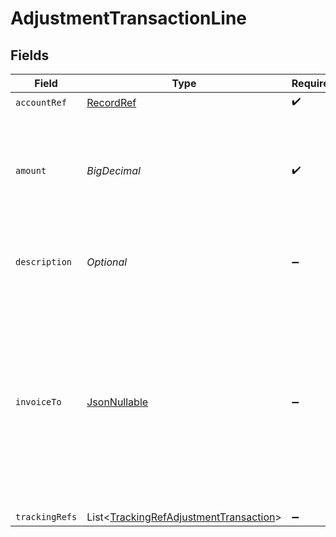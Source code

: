 # AdjustmentTransactionLine


## Fields

| Field                                                                                                                                                           | Type                                                                                                                                                            | Required                                                                                                                                                        | Description                                                                                                                                                     | Example                                                                                                                                                         |
| --------------------------------------------------------------------------------------------------------------------------------------------------------------- | --------------------------------------------------------------------------------------------------------------------------------------------------------------- | --------------------------------------------------------------------------------------------------------------------------------------------------------------- | --------------------------------------------------------------------------------------------------------------------------------------------------------------- | --------------------------------------------------------------------------------------------------------------------------------------------------------------- |
| `accountRef`                                                                                                                                                    | [RecordRef](../../models/components/RecordRef.md)                                                                                                               | :heavy_check_mark:                                                                                                                                              | N/A                                                                                                                                                             |                                                                                                                                                                 |
| `amount`                                                                                                                                                        | *BigDecimal*                                                                                                                                                    | :heavy_check_mark:                                                                                                                                              | Amount of the line. A positive line represents a debit; a negative line represents a credit.                                                                    | 50                                                                                                                                                              |
| `description`                                                                                                                                                   | *Optional<String>*                                                                                                                                              | :heavy_minus_sign:                                                                                                                                              | Any private, company notes about the transaction.                                                                                                               | APPLE.COM/BILL - 09001077498 - Card Ending: 4590                                                                                                                |
| `invoiceTo`                                                                                                                                                     | [JsonNullable<InvoiceTo>](../../models/components/InvoiceTo.md)                                                                                                 | :heavy_minus_sign:                                                                                                                                              | Unique identifier for the customer billed for the transaction. The `invoiceTo` object is currently supported only for QuickBooks Online and QuickBooks Desktop. |                                                                                                                                                                 |
| `trackingRefs`                                                                                                                                                  | List<[TrackingRefAdjustmentTransaction](../../models/components/TrackingRefAdjustmentTransaction.md)>                                                           | :heavy_minus_sign:                                                                                                                                              | N/A                                                                                                                                                             |                                                                                                                                                                 |